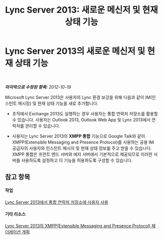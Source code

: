 ﻿---
title: 'Lync Server 2013: 새로운 메신저 및 현재 상태 기능'
TOCTitle: 새로운 메신저 및 현재 상태 기능
ms:assetid: dd54b9ef-37cb-4b8e-9067-9fb80b48b1b0
ms:mtpsurl: https://technet.microsoft.com/ko-kr/library/JJ205322(v=OCS.15)
ms:contentKeyID: 49305265
ms.date: 08/10/2015
mtps_version: v=OCS.15
ms.translationtype: HT
---

# Lync Server 2013의 새로운 메신저 및 현재 상태 기능

 

_**마지막으로 수정된 항목:** 2012-10-19_

Microsoft Lync Server 2013은 사용자의 Lync 환경 보강을 위해 다음과 같이 IM(인스턴트 메시징) 및 현재 상태 기능을 새로 추가합니다.

  - 조직에서 Exchange 2013도 실행하는 경우 사용자는 통합 연락처 저장소를 활용할 수 있습니다. 사용자는 Outlook 2013, Outlook Web App 및 Lync 2013에서 연락처를 관리할 수 있습니다.

  - 사용자는 Lync Server 2013의 **XMPP 통합** 기능으로 Google Talk와 같이 XMPP(Extensible Messaging and Presence Protocol)를 사용하는 공용 IM 공급자의 사용자와 인스턴트 메시지 및 현재 상태 정보를 주고 받을 수 있습니다. XMPP 통합은 프런트 엔드 서버와 에지 서버에서 기본적으로 제공되므로 이러한 서버를 사용하도록 설정하고 이 기능을 허용하도록 구성할 수 있습니다.

## 참고 항목

#### 작업

[Lync Server 2013에서 통합 연락처 저장소에 사용자 사용](lync-server-2013-enable-users-for-unified-contact-store.md)  

#### 기타 리소스

[Lync Server 2013의 XMPP(Extensible Messaging and Presence Protocol) 페더레이션 계획](lync-server-2013-planning-for-extensible-messaging-and-presence-protocol-xmpp-federation.md)

